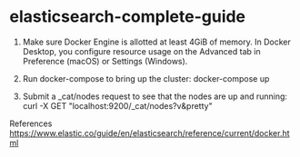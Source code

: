 # elasticsearch-complete-guide

1. Make sure Docker Engine is allotted at least 4GiB of memory. In Docker Desktop, you configure resource usage on the Advanced tab in Preference (macOS) or Settings (Windows).

2. Run docker-compose to bring up the cluster:
  docker-compose up
  
  
3. Submit a _cat/nodes request to see that the nodes are up and running:
curl -X GET "localhost:9200/_cat/nodes?v&pretty"



References
https://www.elastic.co/guide/en/elasticsearch/reference/current/docker.html
